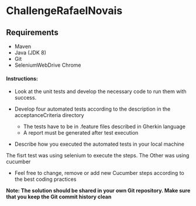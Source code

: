 # ChallengeRafaelNovais

## Requirements

* Maven
* Java (JDK 8)
* Git
* SeleniumWebDrive Chrome



#### Instructions:

* Look at the unit tests and develop the necessary code to run them with success.

* Develop four automated tests according to the description in the acceptanceCriteria
  directory
    * The tests have to be in .feature files described in Gherkin language
    * A report must be generated after test execution
* Describe how you executed the automated tests in your local machine

The fisrt test was using selenium to execute the steps.
The Other was using cucumber 
* Feel free to change, remove or add new Cucumber steps according to the best coding
  practices

**Note: The solution should be shared in your own Git repository. Make sure that you keep
the Git commit history clean**
